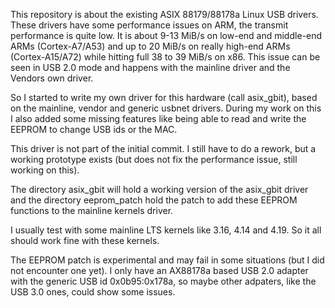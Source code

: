 This repository is about the existing ASIX 88179/88178a Linux USB drivers. These
drivers have some performance issues on ARM, the transmit performance is quite
low. It is about 9-13 MiB/s on low-end and middle-end ARMs (Cortex-A7/A53) and
up to 20 MiB/s on really high-end ARMs (Cortex-A15/A72) while hitting full 38 to
39 MiB/s on x86. This issue can be seen in USB 2.0 mode and happens with the
mainline driver and the Vendors own driver.

So I started to write my own driver for this hardware (call asix_gbit), based on
the mainline, vendor and generic usbnet drivers. During my work on this I also
added some missing features like being able to read and write the EEPROM to
change USB ids or the MAC.

This driver is not part of the initial commit. I still have to do a rework, but
a working prototype exists (but does not fix the performance issue, still working
on this).

The directory asix_gbit will hold a working version of the asix_gbit driver and
the directory eeprom_patch hold the patch to add these EEPROM functions to the
mainline kernels driver.

I usually test with some mainline LTS kernels like 3.16, 4.14 and 4.19. So it
all should work fine with these kernels.

The EEPROM patch is experimental and may fail in some situations (but I did not
encounter one yet). I only have an AX88178a based USB 2.0 adapter with the
generic USB id 0x0b95:0x178a, so maybe other adpaters, like the USB 3.0 ones,
could show some issues.
